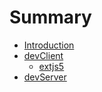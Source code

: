 # Summary

* [Introduction](README.md)
* [devClient](devclient.md)
  * [extjs5](devclient/extjs5.md)
* [devServer](devserver.md)

